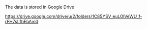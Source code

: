 The data is stored in Google Drive

https://drive.google.com/drive/u/2/folders/1C85YSV_euLOlVeWU_f-rFH7sLfhEbAm0
